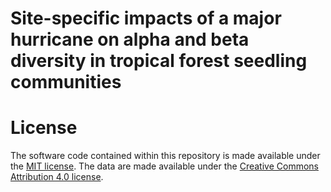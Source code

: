 # Site-specific impacts of a major hurricane on alpha and beta diversity in tropical forest seedling communities



# License
The software code contained within this repository is made available under the [MIT license](https://opensource.org/licenses/mit-license.php). The data are made available under the [Creative Commons Attribution 4.0 license](https://creativecommons.org/licenses/by/4.0/).
